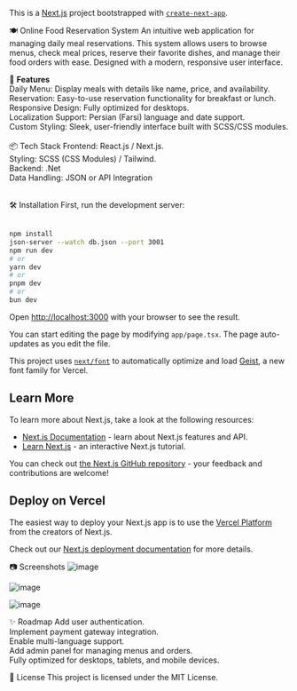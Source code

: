 This is a [Next.js](https://nextjs.org) project bootstrapped with [`create-next-app`](https://nextjs.org/docs/app/api-reference/cli/create-next-app).

🍽️ Online Food Reservation System
An intuitive web application for managing daily meal reservations. This system allows users to browse menus, check meal prices, reserve their favorite dishes, and manage their food orders with ease. Designed with a modern, responsive user interface.

🚀 <b> Features </b> <br />
Daily Menu: Display meals with details like name, price, and availability.<br />
Reservation: Easy-to-use reservation functionality for breakfast or lunch.<br />
Responsive Design: Fully optimized for desktops.<br />
Localization Support: Persian (Farsi) language and date support.<br />
Custom Styling: Sleek, user-friendly interface built with SCSS/CSS modules.<br />
<br />
📦 Tech Stack
Frontend: React.js / Next.js.<br />
Styling: SCSS (CSS Modules) / Tailwind.<br />
Backend: .Net<br />
Data Handling: JSON or API Integration<br /><br />

🛠️ Installation
First, run the development server:<br />
<br />
```bash
npm install
json-server --watch db.json --port 3001
npm run dev 
# or
yarn dev
# or
pnpm dev
# or
bun dev
```

Open [http://localhost:3000](http://localhost:3000) with your browser to see the result.

You can start editing the page by modifying `app/page.tsx`. The page auto-updates as you edit the file.

This project uses [`next/font`](https://nextjs.org/docs/app/building-your-application/optimizing/fonts) to automatically optimize and load [Geist](https://vercel.com/font), a new font family for Vercel.

## Learn More

To learn more about Next.js, take a look at the following resources:

- [Next.js Documentation](https://nextjs.org/docs) - learn about Next.js features and API.
- [Learn Next.js](https://nextjs.org/learn) - an interactive Next.js tutorial.

You can check out [the Next.js GitHub repository](https://github.com/vercel/next.js) - your feedback and contributions are welcome!

## Deploy on Vercel

The easiest way to deploy your Next.js app is to use the [Vercel Platform](https://vercel.com/new?utm_medium=default-template&filter=next.js&utm_source=create-next-app&utm_campaign=create-next-app-readme) from the creators of Next.js.

Check out our [Next.js deployment documentation](https://nextjs.org/docs/app/building-your-application/deploying) for more details.

📷 Screenshots
![image](https://github.com/user-attachments/assets/8283a176-d11b-4d41-ad75-51d2842f5fc0)<br />

![image](https://github.com/user-attachments/assets/a774873b-418c-4033-85d7-3b1c491ed07c)<br />

![image](https://github.com/user-attachments/assets/d359e41d-dc78-41d2-83f0-5e4de86fc944)<br />


✨ Roadmap
 Add user authentication.<br />
 Implement payment gateway integration.<br />
 Enable multi-language support.<br />
 Add admin panel for managing menus and orders.<br />
 Fully optimized for desktops, tablets, and mobile devices.<br />

 📝 License
This project is licensed under the MIT License.


